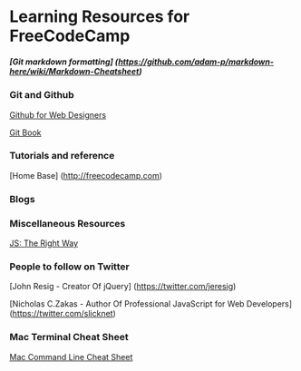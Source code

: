 # Learning Resources for FreeCodeCamp

##### [Git markdown formatting] (https://github.com/adam-p/markdown-here/wiki/Markdown-Cheatsheet)

### Git and Github 

[Github for Web Designers](http://www.lynda.com/GitHub-tutorials/GitHub-Web-Designers/162276-2.html)

[Git Book](http://git-scm.com/book/en/v2)

### Tutorials and reference

[Home Base] (http://freecodecamp.com)

### Blogs 

### Miscellaneous Resources
[JS: The Right Way](http://www.jstherightway.org)

### People to follow on Twitter
[John Resig - Creator Of jQuery] (https://twitter.com/jeresig)

[Nicholas C.Zakas - Author Of Professional JavaScript for Web Developers] (https://twitter.com/slicknet)

### Mac Terminal Cheat Sheet
[Mac Command Line Cheat Sheet](https://github.com/0nn0/terminal-mac-cheatsheet)


